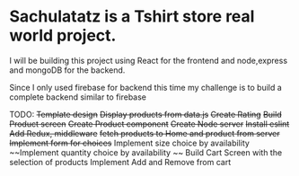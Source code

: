# Sachulatatz is a Tshirt store real world project.

I will be building this project using React for the frontend and node,express and mongoDB for the backend.

Since I only used firebase for backend this time my challenge is to build a complete backend similar to firebase

TODO:
~~Template design~~
~~Display products from data.js~~
~~Create Rating~~
~~Build Product screen~~
~~Create Product component~~
~~Create Node server~~
~~Install eslint~~
~~Add Redux, middleware~~
~~fetch products to Home and product from server~~
~~Implement form for choices~~
Implement size choice by availability
~~Implement quantity choice by availability ~~
Build Cart Screen with the selection of products
Implement Add and Remove from cart


